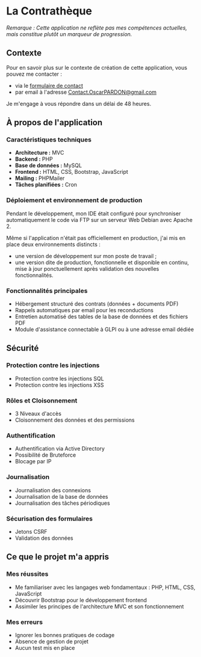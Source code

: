 # La Contrathèque

*Remarque : Cette application ne reflète pas mes compétences actuelles,
mais constitue plutôt un marqueur de progression.*

## Contexte

Pour en savoir plus sur le contexte de création de cette application,
vous pouvez me contacter :

-   via le [formulaire de contact](https://OscarPARDON.github.io/index.html#contact)
-   par email à l\'adresse
    [Contact.OscarPARDON@gmail.com](mailto:contact.OscarPARDON@gmail.com)

Je m\'engage à vous répondre dans un délai de 48 heures.


## À propos de l\'application


### Caractéristiques techniques

-   **Architecture :** MVC
-   **Backend :** PHP
-   **Base de données :** MySQL
-   **Frontend :** HTML, CSS, Bootstrap, JavaScript
-   **Mailing :** PHPMailer
-   **Tâches planifiées :** Cron


### Déploiement et environnement de production

Pendant le développement, mon IDE était configuré pour synchroniser
automatiquement le code via FTP sur un serveur Web Debian avec Apache 2.

Même si l\'application n\'était pas officiellement en production, j\'ai
mis en place deux environnements distincts :

-   une version de développement sur mon poste de travail ;
-   une version dite de production, fonctionnelle et disponible en
    continu, mise à jour ponctuellement après validation des nouvelles
    fonctionnalités.


### Fonctionnalités principales

-   Hébergement structuré des contrats (données + documents PDF)
-   Rappels automatiques par email pour les reconductions
-   Entretien automatisé des tables de la base de données et des
    fichiers PDF
-   Module d\'assistance connectable à GLPI ou à une adresse email
    dédiée


## Sécurité

### Protection contre les injections

-   Protection contre les injections SQL
-   Protection contre les injections XSS

### Rôles et Cloisonnement

-   3 Niveaux d\'accès
-   Cloisonnement des données et des permissions

### Authentification

-   Authentification via Active Directory
-   Possibilité de Bruteforce
-   Blocage par IP

### Journalisation

-   Journalisation des connexions
-   Journalisation de la base de données
-   Journalisation des tâches périodiques

### Sécurisation des formulaires

-   Jetons CSRF
-   Validation des données


## Ce que le projet m\'a appris

### Mes réussites

-   Me familiariser avec les langages web fondamentaux : PHP, HTML, CSS,
    JavaScript
-   Découvrir Bootstrap pour le développement frontend
-   Assimiler les principes de l\'architecture MVC et son fonctionnement

### Mes erreurs

-   Ignorer les bonnes pratiques de codage
-   Absence de gestion de projet
-   Aucun test mis en place

